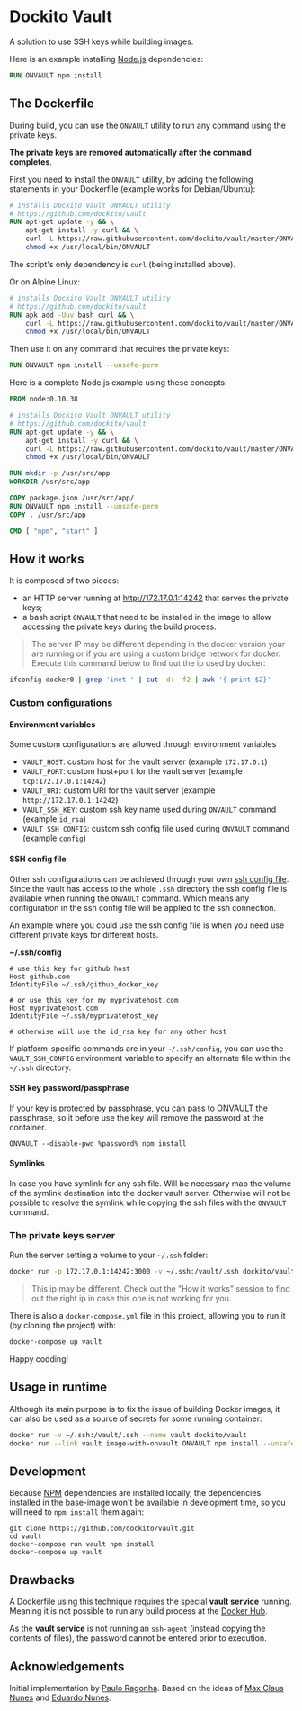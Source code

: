 # Dockito Vault

A solution to use SSH keys while building images.

Here is an example installing [Node.js](http://nodejs.org/) dependencies:

```Dockerfile
RUN ONVAULT npm install
```

## The Dockerfile

During build, you can use the `ONVAULT` utility to run any command using the private keys.

**The private keys are removed automatically after the command completes**.

First you need to install the `ONVAULT` utility, by adding the following statements in your Dockerfile (example works for Debian/Ubuntu):

```Dockerfile
# installs Dockito Vault ONVAULT utility
# https://github.com/dockito/vault
RUN apt-get update -y && \
    apt-get install -y curl && \
    curl -L https://raw.githubusercontent.com/dockito/vault/master/ONVAULT > /usr/local/bin/ONVAULT && \
    chmod +x /usr/local/bin/ONVAULT
```

The script's only dependency is `curl` (being installed above).

Or on Alpine Linux:

```Dockerfile
# installs Dockito Vault ONVAULT utility
# https://github.com/dockito/vault
RUN apk add -Uuv bash curl && \
    curl -L https://raw.githubusercontent.com/dockito/vault/master/ONVAULT > /usr/local/bin/ONVAULT && \
    chmod +x /usr/local/bin/ONVAULT
```

Then use it on any command that requires the private keys:

```Dockerfile
RUN ONVAULT npm install --unsafe-perm
```

Here is a complete Node.js example using these concepts:

```Dockerfile
FROM node:0.10.38

# installs Dockito Vault ONVAULT utility
# https://github.com/dockito/vault
RUN apt-get update -y && \
    apt-get install -y curl && \
    curl -L https://raw.githubusercontent.com/dockito/vault/master/ONVAULT > /usr/local/bin/ONVAULT && \
    chmod +x /usr/local/bin/ONVAULT

RUN mkdir -p /usr/src/app
WORKDIR /usr/src/app

COPY package.json /usr/src/app/
RUN ONVAULT npm install --unsafe-perm
COPY . /usr/src/app

CMD [ "npm", "start" ]
```

## How it works

It is composed of two pieces:

- an HTTP server running at http://172.17.0.1:14242 that serves the private keys;
- a bash script `ONVAULT` that need to be installed in the image to allow accessing the private keys during the build process.

> The server IP may be different depending in the docker version your are running or if you are using a custom bridge network for docker. Execute this command below to find out the ip used by docker:

```bash
ifconfig docker0 | grep 'inet ' | cut -d: -f2 | awk '{ print $2}'
```

### Custom configurations

#### Environment variables

Some custom configurations are allowed through environment variables

- `VAULT_HOST`: custom host for the vault server (example `172.17.0.1`)
- `VAULT_PORT`: custom host+port for the vault server (example `tcp:172.17.0.1:14242`)
- `VAULT_URI`: custom URI for the vault server (example `http://172.17.0.1:14242`)
- `VAULT_SSH_KEY`: custom ssh key name used during `ONVAULT` command (example `id_rsa`)
- `VAULT_SSH_CONFIG`: custom ssh config file used during `ONVAULT` command (example `config`)

#### SSH config file

Other ssh configurations can be achieved through your own [ssh config file](http://www.openbsd.org/cgi-bin/man.cgi/OpenBSD-current/man5/ssh_config.5?query=ssh_config&sec=5). Since the vault has access to the whole `.ssh` directory the ssh config file is available when running the `ONVAULT` command. Which means any configuration in the ssh config file will be applied to the ssh connection.

An example where you could use the ssh config file is when you need use different private keys for different hosts.

**~/.ssh/config**

```
# use this key for github host
Host github.com
IdentityFile ~/.ssh/github_docker_key

# or use this key for my myprivatehost.com
Host myprivatehost.com
IdentityFile ~/.ssh/myprivatehost_key

# otherwise will use the id_rsa key for any other host
```

If platform-specific commands are in your `~/.ssh/config`, you can use the `VAULT_SSH_CONFIG` environment
variable to specify an alternate file within the `~/.ssh` directory.

#### SSH key password/passphrase

If your key is protected by passphrase, you can pass to ONVAULT the passphrase, so it before use the key will remove the
password at the container.

```
ONVAULT --disable-pwd %password% npm install
```

#### Symlinks

In case you have symlink for any ssh file. Will be necessary map the volume of the symlink destination into the docker vault server. Otherwise will not be possible to resolve the symlink while copying the ssh files with the `ONVAULT` command.

### The private keys server

Run the server setting a volume to your `~/.ssh` folder:

```bash
docker run -p 172.17.0.1:14242:3000 -v ~/.ssh:/vault/.ssh dockito/vault
```

> This ip may be different. Check out the "How it works" session to find out the right ip in case this one is not working for you.

There is also a `docker-compose.yml` file in this project, allowing you to run it (by cloning the project) with:

```bash
docker-compose up vault
```

Happy codding!

## Usage in runtime

Although its main purpose is to fix the issue of building Docker images, it can also be used as a source of secrets for some running container:


```bash
docker run -v ~/.ssh:/vault/.ssh --name vault dockito/vault
docker run --link vault image-with-onvault ONVAULT npm install --unsafe-perm
```

## Development

Because [NPM](http://npmjs.com/) dependencies are installed locally, the dependencies installed in the base-image won't be available in development time, so you will need to `npm install` them again:

```
git clone https://github.com/dockito/vault.git
cd vault
docker-compose run vault npm install
docker-compose up vault
```

## Drawbacks

A Dockerfile using this technique requires the special **vault service** running. Meaning it is not possible to run any
build process at the [Docker Hub](https://hub.docker.com/).

As the **vault service** is not running an `ssh-agent` (instead copying the contents of files), the password cannot be entered prior to execution.

## Acknowledgements

Initial implementation by [Paulo Ragonha](http://github.com/pirelenito). Based on the ideas of [Max Claus Nunes](http://github.com/maxcnunes/) and [Eduardo Nunes](https://github.com/esnunes).

